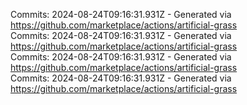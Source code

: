 Commits: 2024-08-24T09:16:31.931Z - Generated via https://github.com/marketplace/actions/artificial-grass
<br>
Commits: 2024-08-24T09:16:31.931Z - Generated via https://github.com/marketplace/actions/artificial-grass
<br>
Commits: 2024-08-24T09:16:31.931Z - Generated via https://github.com/marketplace/actions/artificial-grass
<br>
Commits: 2024-08-24T09:16:31.931Z - Generated via https://github.com/marketplace/actions/artificial-grass
<br>
